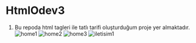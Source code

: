 # HtmlOdev3
1) Bu repoda html tagleri ile tatlı tarifi oluşturduğum proje yer almaktadır. <br>
![home1](https://github.com/Dilan-Mazlum/CssOdev1/assets/73706556/774690da-fceb-4149-b44a-6091957b37a8)
![home2](https://github.com/Dilan-Mazlum/CssOdev1/assets/73706556/28d7e845-dfcf-44fc-9018-de0da151dfba)
![home3](https://github.com/Dilan-Mazlum/CssOdev1/assets/73706556/6991c638-056c-48a2-a02a-030e92e1917b)
![iletisim1](https://github.com/Dilan-Mazlum/CssOdev1/assets/73706556/76212730-8b3c-4fd2-8583-5596459f3c60)
